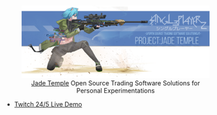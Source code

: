 <figure>
  <img src="./JadeTempleBanner.png" alt="drawing" title="Jade Temple Open Source Trading Software Solutions, by MoNoRi-Chan (モノリちゃん) the FX Sniper"/>
  <figcaption>
    <center>
      <a href="https://sarkhan.wiki/MoNoRi-Chan/FX_Sniper/Jade_Temple">Jade Temple</a> Open Source Trading Software Solutions for Personal Experimentations
    </center>
  </figcaption>
</figure>

* <a href="https://www.twitch.tv/monolidthz" target="_blank">Twitch 24/5 Live Demo</a>
